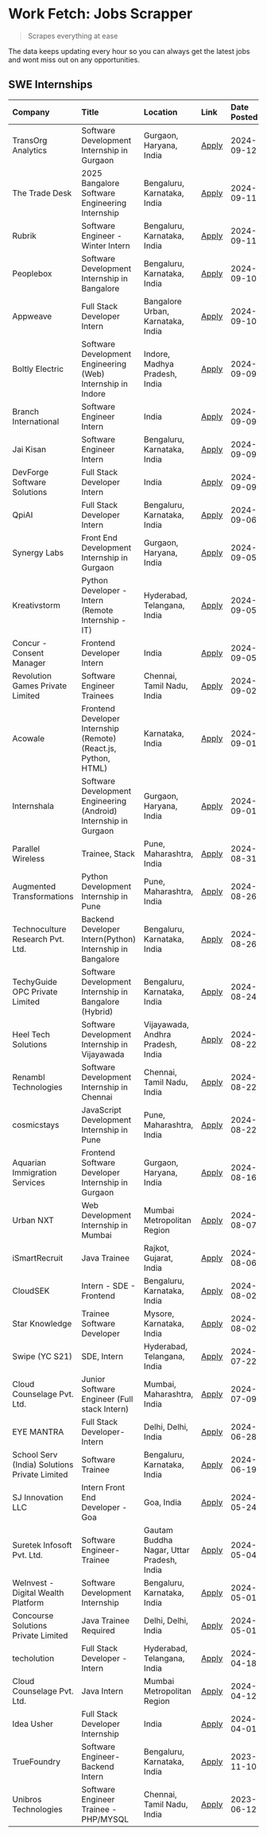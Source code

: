 # Work Fetch: Jobs Scrapper
> Scrapes everything at ease

The data keeps updating every hour so you can always get the latest jobs and wont miss out on any opportunities.

## SWE Internships
<!--START_SECTION:workfetch-->
| Company                                       | Title                                                            | Location                                  | Link                                                                                                                                                                                                                                                                                          | Date Posted   |
|:----------------------------------------------|:-----------------------------------------------------------------|:------------------------------------------|:----------------------------------------------------------------------------------------------------------------------------------------------------------------------------------------------------------------------------------------------------------------------------------------------|:--------------|
| TransOrg Analytics                            | Software Development Internship in Gurgaon                       | Gurgaon, Haryana, India                   | [Apply](https://in.linkedin.com/jobs/view/software-development-internship-in-gurgaon-at-transorg-analytics-4024791052?position=49&pageNum=0&refId=Hm2ohCpB9W%2Fr6q5CW99DfQ%3D%3D&trackingId=dJReLiSdUmOa5i1e9kxz7Q%3D%3D&trk=public_jobs_jserp-result_search-card)                            | 2024-09-12    |
| The Trade Desk                                | 2025 Bangalore Software Engineering Internship                   | Bengaluru, Karnataka, India               | [Apply](https://in.linkedin.com/jobs/view/2025-bangalore-software-engineering-internship-at-the-trade-desk-3987456531?position=5&pageNum=0&refId=Hm2ohCpB9W%2Fr6q5CW99DfQ%3D%3D&trackingId=3WDuj7S24XHQ4VD4u55v8A%3D%3D&trk=public_jobs_jserp-result_search-card)                             | 2024-09-11    |
| Rubrik                                        | Software Engineer - Winter Intern                                | Bengaluru, Karnataka, India               | [Apply](https://in.linkedin.com/jobs/view/software-engineer-winter-intern-at-rubrik-4006567784?position=10&pageNum=0&refId=Hm2ohCpB9W%2Fr6q5CW99DfQ%3D%3D&trackingId=5KdwbZJCxRzWsjitcVVWGw%3D%3D&trk=public_jobs_jserp-result_search-card)                                                   | 2024-09-11    |
| Peoplebox                                     | Software Development Internship in Bangalore                     | Bengaluru, Karnataka, India               | [Apply](https://in.linkedin.com/jobs/view/software-development-internship-in-bangalore-at-peoplebox-4022411601?position=8&pageNum=0&refId=Hm2ohCpB9W%2Fr6q5CW99DfQ%3D%3D&trackingId=m39uwpk3bgf%2FD6IPri8eCw%3D%3D&trk=public_jobs_jserp-result_search-card)                                  | 2024-09-10    |
| Appweave                                      | Full Stack Developer Intern                                      | Bangalore Urban, Karnataka, India         | [Apply](https://in.linkedin.com/jobs/view/full-stack-developer-intern-at-appweave-4015398930?position=53&pageNum=0&refId=Hm2ohCpB9W%2Fr6q5CW99DfQ%3D%3D&trackingId=iC%2B6m6nig%2FsMB05OIFbKaw%3D%3D&trk=public_jobs_jserp-result_search-card)                                                 | 2024-09-10    |
| Boltly Electric                               | Software Development Engineering (Web) Internship in Indore      | Indore, Madhya Pradesh, India             | [Apply](https://in.linkedin.com/jobs/view/software-development-engineering-web-internship-in-indore-at-boltly-electric-4021686267?position=9&pageNum=0&refId=Hm2ohCpB9W%2Fr6q5CW99DfQ%3D%3D&trackingId=fP5hCvRVc6TzSJO5cbsWrw%3D%3D&trk=public_jobs_jserp-result_search-card)                 | 2024-09-09    |
| Branch International                          | Software Engineer Intern                                         | India                                     | [Apply](https://in.linkedin.com/jobs/view/software-engineer-intern-at-branch-international-3360513601?position=22&pageNum=0&refId=Hm2ohCpB9W%2Fr6q5CW99DfQ%3D%3D&trackingId=h0ww8pzBeDxlb90OuzPBiw%3D%3D&trk=public_jobs_jserp-result_search-card)                                            | 2024-09-09    |
| Jai Kisan                                     | Software Engineer Intern                                         | Bengaluru, Karnataka, India               | [Apply](https://in.linkedin.com/jobs/view/software-engineer-intern-at-jai-kisan-4024075360?position=34&pageNum=0&refId=Hm2ohCpB9W%2Fr6q5CW99DfQ%3D%3D&trackingId=Vhz9HFBDBZmkfdDQKostqg%3D%3D&trk=public_jobs_jserp-result_search-card)                                                       | 2024-09-09    |
| DevForge Software Solutions                   | Full Stack Developer Intern                                      | India                                     | [Apply](https://in.linkedin.com/jobs/view/full-stack-developer-intern-at-devforge-software-solutions-4020432958?position=42&pageNum=0&refId=Hm2ohCpB9W%2Fr6q5CW99DfQ%3D%3D&trackingId=8qIZjb3VwpE%2Bp7y2u8Z4Ew%3D%3D&trk=public_jobs_jserp-result_search-card)                                | 2024-09-09    |
| QpiAI                                         | Full Stack Developer Intern                                      | Bengaluru, Karnataka, India               | [Apply](https://in.linkedin.com/jobs/view/full-stack-developer-intern-at-qpiai-4017395346?position=57&pageNum=0&refId=Hm2ohCpB9W%2Fr6q5CW99DfQ%3D%3D&trackingId=7A5%2FQZ7RzHnGgUzZPHc0BA%3D%3D&trk=public_jobs_jserp-result_search-card)                                                      | 2024-09-06    |
| Synergy Labs                                  | Front End Development Internship in Gurgaon                      | Gurgaon, Haryana, India                   | [Apply](https://in.linkedin.com/jobs/view/front-end-development-internship-in-gurgaon-at-synergy-labs-4018742698?position=29&pageNum=0&refId=Hm2ohCpB9W%2Fr6q5CW99DfQ%3D%3D&trackingId=PrxzJmGDSYsDl%2Bnpm%2BcW%2FQ%3D%3D&trk=public_jobs_jserp-result_search-card)                           | 2024-09-05    |
| Kreativstorm                                  | Python Developer - Intern (Remote Internship - IT)               | Hyderabad, Telangana, India               | [Apply](https://in.linkedin.com/jobs/view/python-developer-intern-remote-internship-it-at-kreativstorm-4018537919?position=44&pageNum=0&refId=Hm2ohCpB9W%2Fr6q5CW99DfQ%3D%3D&trackingId=jR3ET%2F%2Bkn1dmaKgA3CqbRQ%3D%3D&trk=public_jobs_jserp-result_search-card)                            | 2024-09-05    |
| Concur - Consent Manager                      | Frontend Developer Intern                                        | India                                     | [Apply](https://in.linkedin.com/jobs/view/frontend-developer-intern-at-concur-consent-manager-4016878382?position=51&pageNum=0&refId=Hm2ohCpB9W%2Fr6q5CW99DfQ%3D%3D&trackingId=e6wqNKs01mn0sj1coPQKxQ%3D%3D&trk=public_jobs_jserp-result_search-card)                                         | 2024-09-05    |
| Revolution Games Private Limited              | Software Engineer Trainees                                       | Chennai, Tamil Nadu, India                | [Apply](https://in.linkedin.com/jobs/view/software-engineer-trainees-at-revolution-games-private-limited-4015912927?position=43&pageNum=0&refId=Hm2ohCpB9W%2Fr6q5CW99DfQ%3D%3D&trackingId=lRZHMntl6Wz4qj0NBo3kHQ%3D%3D&trk=public_jobs_jserp-result_search-card)                              | 2024-09-02    |
| Acowale                                       | Frontend Developer Internship (Remote) (React.js, Python, HTML)  | Karnataka, India                          | [Apply](https://in.linkedin.com/jobs/view/frontend-developer-internship-remote-react-js-python-html-at-acowale-4014663920?position=2&pageNum=0&refId=Hm2ohCpB9W%2Fr6q5CW99DfQ%3D%3D&trackingId=1R0kd2M7jmkZ4jhFcUusxQ%3D%3D&trk=public_jobs_jserp-result_search-card)                         | 2024-09-01    |
| Internshala                                   | Software Development Engineering (Android) Internship in Gurgaon | Gurgaon, Haryana, India                   | [Apply](https://in.linkedin.com/jobs/view/software-development-engineering-android-internship-in-gurgaon-at-internshala-4015471580?position=7&pageNum=0&refId=Hm2ohCpB9W%2Fr6q5CW99DfQ%3D%3D&trackingId=A3ZEpzdeMFBN7n7e8vTGDg%3D%3D&trk=public_jobs_jserp-result_search-card)                | 2024-09-01    |
| Parallel Wireless                             | Trainee, Stack                                                   | Pune, Maharashtra, India                  | [Apply](https://in.linkedin.com/jobs/view/trainee-stack-at-parallel-wireless-3905689841?position=50&pageNum=0&refId=Hm2ohCpB9W%2Fr6q5CW99DfQ%3D%3D&trackingId=4e22j392UVpikr3ciLREXQ%3D%3D&trk=public_jobs_jserp-result_search-card)                                                          | 2024-08-31    |
| Augmented Transformations                     | Python Development Internship in Pune                            | Pune, Maharashtra, India                  | [Apply](https://in.linkedin.com/jobs/view/python-development-internship-in-pune-at-augmented-transformations-4010741884?position=16&pageNum=0&refId=Hm2ohCpB9W%2Fr6q5CW99DfQ%3D%3D&trackingId=mmLMl61qLhXaemXyV8w9BQ%3D%3D&trk=public_jobs_jserp-result_search-card)                          | 2024-08-26    |
| Technoculture Research Pvt. Ltd.              | Backend Developer Intern(Python) Internship in Bangalore         | Bengaluru, Karnataka, India               | [Apply](https://in.linkedin.com/jobs/view/backend-developer-intern-python-internship-in-bangalore-at-technoculture-research-pvt-ltd-4010744714?position=35&pageNum=0&refId=Hm2ohCpB9W%2Fr6q5CW99DfQ%3D%3D&trackingId=hnlgZ0ppkd5Ykfa%2Fj0kcuA%3D%3D&trk=public_jobs_jserp-result_search-card) | 2024-08-26    |
| TechyGuide OPC Private Limited                | Software Development Internship in Bangalore (Hybrid)            | Bengaluru, Karnataka, India               | [Apply](https://in.linkedin.com/jobs/view/software-development-internship-in-bangalore-hybrid-at-techyguide-opc-private-limited-4009591646?position=41&pageNum=0&refId=Hm2ohCpB9W%2Fr6q5CW99DfQ%3D%3D&trackingId=uxCZkxI6mc9m5QneGBSSSg%3D%3D&trk=public_jobs_jserp-result_search-card)       | 2024-08-24    |
| Heel Tech Solutions                           | Software Development Internship in Vijayawada                    | Vijayawada, Andhra Pradesh, India         | [Apply](https://in.linkedin.com/jobs/view/software-development-internship-in-vijayawada-at-heel-tech-solutions-4007906692?position=23&pageNum=0&refId=Hm2ohCpB9W%2Fr6q5CW99DfQ%3D%3D&trackingId=VuK5WbIzG3OcTSOcwWWWTw%3D%3D&trk=public_jobs_jserp-result_search-card)                        | 2024-08-22    |
| Renambl Technologies                          | Software Development Internship in Chennai                       | Chennai, Tamil Nadu, India                | [Apply](https://in.linkedin.com/jobs/view/software-development-internship-in-chennai-at-renambl-technologies-4007910299?position=26&pageNum=0&refId=Hm2ohCpB9W%2Fr6q5CW99DfQ%3D%3D&trackingId=3%2B8nr%2FeSzgE0meNIfS5V7Q%3D%3D&trk=public_jobs_jserp-result_search-card)                      | 2024-08-22    |
| cosmicstays                                   | JavaScript Development Internship in Pune                        | Pune, Maharashtra, India                  | [Apply](https://in.linkedin.com/jobs/view/javascript-development-internship-in-pune-at-cosmicstays-4007904825?position=45&pageNum=0&refId=Hm2ohCpB9W%2Fr6q5CW99DfQ%3D%3D&trackingId=IZSmxOReCnyVBituR1hxJg%3D%3D&trk=public_jobs_jserp-result_search-card)                                    | 2024-08-22    |
| Aquarian Immigration Services                 | Frontend Software Developer Internship in Gurgaon                | Gurgaon, Haryana, India                   | [Apply](https://in.linkedin.com/jobs/view/frontend-software-developer-internship-in-gurgaon-at-aquarian-immigration-services-4003119832?position=58&pageNum=0&refId=Hm2ohCpB9W%2Fr6q5CW99DfQ%3D%3D&trackingId=F2diJbF5c9nipIiLZzI6Ag%3D%3D&trk=public_jobs_jserp-result_search-card)          | 2024-08-16    |
| Urban NXT                                     | Web Development Internship in Mumbai                             | Mumbai Metropolitan Region                | [Apply](https://in.linkedin.com/jobs/view/web-development-internship-in-mumbai-at-urban-nxt-3995561641?position=60&pageNum=0&refId=Hm2ohCpB9W%2Fr6q5CW99DfQ%3D%3D&trackingId=qFLyKb5bLV2HmzSdWft%2BYA%3D%3D&trk=public_jobs_jserp-result_search-card)                                         | 2024-08-07    |
| iSmartRecruit                                 | Java Trainee                                                     | Rajkot, Gujarat, India                    | [Apply](https://in.linkedin.com/jobs/view/java-trainee-at-ismartrecruit-3992301825?position=25&pageNum=0&refId=Hm2ohCpB9W%2Fr6q5CW99DfQ%3D%3D&trackingId=g%2BkpQ33hX1DlbfMfg%2FRlbg%3D%3D&trk=public_jobs_jserp-result_search-card)                                                           | 2024-08-06    |
| CloudSEK                                      | Intern - SDE - Frontend                                          | Bengaluru, Karnataka, India               | [Apply](https://in.linkedin.com/jobs/view/intern-sde-frontend-at-cloudsek-3991574495?position=18&pageNum=0&refId=Hm2ohCpB9W%2Fr6q5CW99DfQ%3D%3D&trackingId=QYkBGzLEv5aynMfpvAFmDA%3D%3D&trk=public_jobs_jserp-result_search-card)                                                             | 2024-08-02    |
| Star Knowledge                                | Trainee Software Developer                                       | Mysore, Karnataka, India                  | [Apply](https://in.linkedin.com/jobs/view/trainee-software-developer-at-star-knowledge-3991516161?position=52&pageNum=0&refId=Hm2ohCpB9W%2Fr6q5CW99DfQ%3D%3D&trackingId=IO6f57UrT0239bp3blrBjQ%3D%3D&trk=public_jobs_jserp-result_search-card)                                                | 2024-08-02    |
| Swipe (YC S21)                                | SDE, Intern                                                      | Hyderabad, Telangana, India               | [Apply](https://in.linkedin.com/jobs/view/sde-intern-at-swipe-yc-s21-3980368092?position=54&pageNum=0&refId=Hm2ohCpB9W%2Fr6q5CW99DfQ%3D%3D&trackingId=VAffIHAOnSDKwUjkx%2BbqIg%3D%3D&trk=public_jobs_jserp-result_search-card)                                                                | 2024-07-22    |
| Cloud Counselage Pvt. Ltd.                    | Junior Software Engineer (Full stack Intern)                     | Mumbai, Maharashtra, India                | [Apply](https://in.linkedin.com/jobs/view/junior-software-engineer-full-stack-intern-at-cloud-counselage-pvt-ltd-3967725851?position=14&pageNum=0&refId=Hm2ohCpB9W%2Fr6q5CW99DfQ%3D%3D&trackingId=ax89Jh80uc68MW3tU1iRDA%3D%3D&trk=public_jobs_jserp-result_search-card)                      | 2024-07-09    |
| EYE MANTRA                                    | Full Stack Developer- Intern                                     | Delhi, Delhi, India                       | [Apply](https://in.linkedin.com/jobs/view/full-stack-developer-intern-at-eye-mantra-3960988037?position=48&pageNum=0&refId=Hm2ohCpB9W%2Fr6q5CW99DfQ%3D%3D&trackingId=va1RlahHJkYa7muisvrpBw%3D%3D&trk=public_jobs_jserp-result_search-card)                                                   | 2024-06-28    |
| School Serv (India) Solutions Private Limited | Software Trainee                                                 | Bengaluru, Karnataka, India               | [Apply](https://in.linkedin.com/jobs/view/software-trainee-at-school-serv-india-solutions-private-limited-3953917603?position=20&pageNum=0&refId=Hm2ohCpB9W%2Fr6q5CW99DfQ%3D%3D&trackingId=x4jE7CI5YQoC7zPWMi%2FE3w%3D%3D&trk=public_jobs_jserp-result_search-card)                           | 2024-06-19    |
| SJ Innovation LLC                             | Intern Front End Developer - Goa                                 | Goa, India                                | [Apply](https://in.linkedin.com/jobs/view/intern-front-end-developer-goa-at-sj-innovation-llc-3931678611?position=12&pageNum=0&refId=Hm2ohCpB9W%2Fr6q5CW99DfQ%3D%3D&trackingId=dIzHC98DqYxF%2FHnYN2qb1g%3D%3D&trk=public_jobs_jserp-result_search-card)                                       | 2024-05-24    |
| Suretek Infosoft Pvt. Ltd.                    | Software Engineer-Trainee                                        | Gautam Buddha Nagar, Uttar Pradesh, India | [Apply](https://in.linkedin.com/jobs/view/software-engineer-trainee-at-suretek-infosoft-pvt-ltd-3916999948?position=37&pageNum=0&refId=Hm2ohCpB9W%2Fr6q5CW99DfQ%3D%3D&trackingId=llF4zEtLzaKDN3KSdjDLrQ%3D%3D&trk=public_jobs_jserp-result_search-card)                                       | 2024-05-04    |
| WeInvest - Digital Wealth Platform            | Software Development Internship                                  | Bengaluru, Karnataka, India               | [Apply](https://in.linkedin.com/jobs/view/software-development-internship-at-weinvest-digital-wealth-platform-3912867225?position=3&pageNum=0&refId=Hm2ohCpB9W%2Fr6q5CW99DfQ%3D%3D&trackingId=wY73b%2BpxCy0z0CeckTyVDg%3D%3D&trk=public_jobs_jserp-result_search-card)                        | 2024-05-01    |
| Concourse Solutions Private Limited           | Java Trainee Required                                            | Delhi, Delhi, India                       | [Apply](https://in.linkedin.com/jobs/view/java-trainee-required-at-concourse-solutions-private-limited-3912869388?position=11&pageNum=0&refId=Hm2ohCpB9W%2Fr6q5CW99DfQ%3D%3D&trackingId=DaEUdR3WMkPggwRJuQkP1w%3D%3D&trk=public_jobs_jserp-result_search-card)                                | 2024-05-01    |
| techolution                                   | Full Stack Developer - Intern                                    | Hyderabad, Telangana, India               | [Apply](https://in.linkedin.com/jobs/view/full-stack-developer-intern-at-techolution-3904814977?position=59&pageNum=0&refId=Hm2ohCpB9W%2Fr6q5CW99DfQ%3D%3D&trackingId=I%2BQ%2FuRKtzSkHmMhDc7o0rw%3D%3D&trk=public_jobs_jserp-result_search-card)                                              | 2024-04-18    |
| Cloud Counselage Pvt. Ltd.                    | Java Intern                                                      | Mumbai Metropolitan Region                | [Apply](https://in.linkedin.com/jobs/view/java-intern-at-cloud-counselage-pvt-ltd-3896025667?position=38&pageNum=0&refId=Hm2ohCpB9W%2Fr6q5CW99DfQ%3D%3D&trackingId=uu4Zw5zmHa36a2J%2Fgbid%2BA%3D%3D&trk=public_jobs_jserp-result_search-card)                                                 | 2024-04-12    |
| Idea Usher                                    | Full Stack Developer Internship                                  | India                                     | [Apply](https://in.linkedin.com/jobs/view/full-stack-developer-internship-at-idea-usher-3879565540?position=21&pageNum=0&refId=Hm2ohCpB9W%2Fr6q5CW99DfQ%3D%3D&trackingId=IoefTwK7X28sC%2BwNs4SGTQ%3D%3D&trk=public_jobs_jserp-result_search-card)                                             | 2024-04-01    |
| TrueFoundry                                   | Software Engineer-Backend Intern                                 | Bengaluru, Karnataka, India               | [Apply](https://in.linkedin.com/jobs/view/software-engineer-backend-intern-at-truefoundry-3779508170?position=40&pageNum=0&refId=Hm2ohCpB9W%2Fr6q5CW99DfQ%3D%3D&trackingId=zXh9jcG52gzvRkIlNESgXA%3D%3D&trk=public_jobs_jserp-result_search-card)                                             | 2023-11-10    |
| Unibros Technologies                          | Software Engineer Trainee - PHP/MYSQL                            | Chennai, Tamil Nadu, India                | [Apply](https://in.linkedin.com/jobs/view/software-engineer-trainee-php-mysql-at-unibros-technologies-3656599241?position=47&pageNum=0&refId=Hm2ohCpB9W%2Fr6q5CW99DfQ%3D%3D&trackingId=XamX%2Fy9JdfoqMlBaJU9YUQ%3D%3D&trk=public_jobs_jserp-result_search-card)                               | 2023-06-12    |
<!--END_SECTION:workfetch-->
